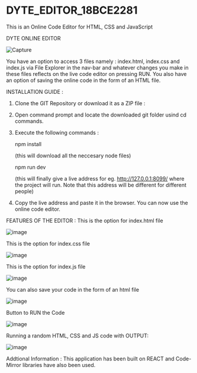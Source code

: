 # DYTE_EDITOR_18BCE2281
This is an Online Code Editor for HTML, CSS and JavaScript
                                                           
 DYTE ONLINE EDITOR
                                                                       
![Capture](https://user-images.githubusercontent.com/53400949/126042640-69fc3692-896d-4a0e-9cab-28aa77688767.JPG)

You have an option to access 3 files namely : index.html, index.css and index.js via File Explorer in the nav-bar and whatever changes you make in these files reflects on the live code editor on pressing RUN. You also have an option of saving the online code in the form of an HTML file.

INSTALLATION GUIDE :

1) Clone the GIT Repository or download it as a ZIP file : 

2) Open command prompt and locate the downloaded git folder usind cd commands.

3) Execute the following commands : 

   npm install
   
   (this will download all the neccesary node files)

   npm run dev 
   
   (this will finally give a live address for eg. http://127.0.0.1:8099/ where the project will run. Note that this address will be different for                                      different people)
                                    
4) Copy the live address and paste it in the browser. You can now use the online code editor.

FEATURES OF THE EDITOR :
This is the option for index.html file

![image](https://user-images.githubusercontent.com/53400949/126042991-356a77b1-7bd4-472b-b541-6ba5cc976a3b.png)

This is the option for index.css file

![image](https://user-images.githubusercontent.com/53400949/126043043-66200b7f-134f-442f-ac06-c1a2a40c455d.png)

This is the option for index.js file

![image](https://user-images.githubusercontent.com/53400949/126043066-a9204edc-c876-41d7-aeb1-c792bea86be6.png)

You can also save your code in the form of an html file 

![image](https://user-images.githubusercontent.com/53400949/126043109-50f68b2c-0b6b-42b7-867d-8f9c02a8612c.png)


Button to RUN the Code 

![image](https://user-images.githubusercontent.com/53400949/126043099-1c24d94d-9dd8-4a4d-a046-421ca41b1110.png)

Running a random HTML, CSS and JS code with OUTPUT:

![image](https://user-images.githubusercontent.com/53400949/126043171-3c68868b-1734-4c7d-a9fb-f8b3d816ad07.png)



Addtional Information :
This application has been built on REACT and Code-Mirror libraries have also been used.


